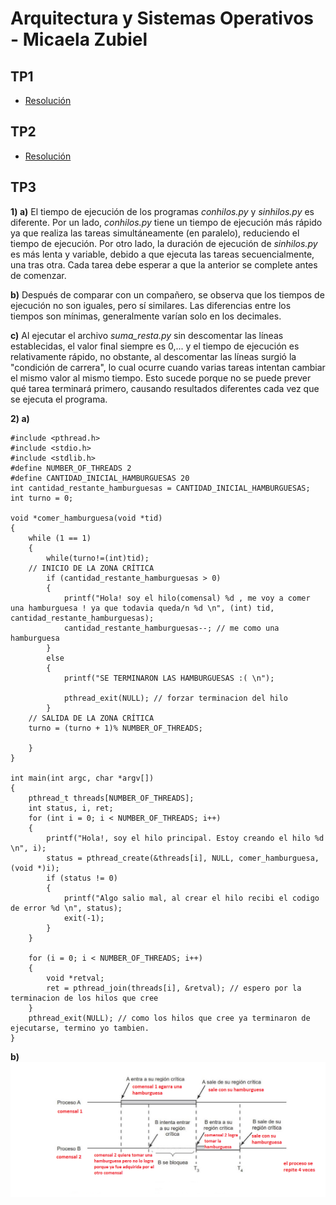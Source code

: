 # Arquitectura y Sistemas Operativos - Micaela Zubiel
## TP1
* [Resolución](TP1/captura.png)
## TP2
* [Resolución](https://github.com/micaelazubiel/-ASO2024TPs/blob/master/TP2/Captura%20de%20pantalla%20tp2.png)
## TP3
**1) a)** El tiempo de ejecución de los programas *conhilos.py* y *sinhilos.py* es diferente. Por un lado, *conhilos.py* tiene un tiempo de ejecución más rápido ya que realiza las tareas simultáneamente (en paralelo), reduciendo el tiempo de ejecución. Por otro lado, la duración de ejecución de *sinhilos.py* es más lenta y variable, debido a que ejecuta las tareas secuencialmente, una tras otra. Cada tarea debe esperar a que la anterior se complete antes de comenzar.

**b)** Después de comparar con un compañero, se observa que los tiempos de ejecución no son iguales, pero sí similares. Las diferencias entre los tiempos son mínimas, generalmente varían solo en los decimales.

**c)** Al ejecutar el archivo *suma_resta.py* sin descomentar las líneas establecidas, el valor final siempre es 0,... y el tiempo de ejecución es relativamente rápido, no obstante, al descomentar las líneas surgió la "condición de carrera", lo cual ocurre cuando varias tareas intentan cambiar el mismo valor al mismo tiempo. Esto sucede porque no se puede prever qué tarea terminará primero, causando resultados diferentes cada vez que se ejecuta el programa.

**2) a)**
```
#include <pthread.h>
#include <stdio.h>
#include <stdlib.h>
#define NUMBER_OF_THREADS 2
#define CANTIDAD_INICIAL_HAMBURGUESAS 20
int cantidad_restante_hamburguesas = CANTIDAD_INICIAL_HAMBURGUESAS;
int turno = 0;

void *comer_hamburguesa(void *tid)
{
	while (1 == 1)
	{ 
		while(turno!=(int)tid);
    // INICIO DE LA ZONA CRÍTICA
		if (cantidad_restante_hamburguesas > 0)
		{
			printf("Hola! soy el hilo(comensal) %d , me voy a comer una hamburguesa ! ya que todavia queda/n %d \n", (int) tid, cantidad_restante_hamburguesas);
			cantidad_restante_hamburguesas--; // me como una hamburguesa
		}
		else
		{
			printf("SE TERMINARON LAS HAMBURGUESAS :( \n");

			pthread_exit(NULL); // forzar terminacion del hilo
		}
    // SALIDA DE LA ZONA CRÍTICA   
	turno = (turno + 1)% NUMBER_OF_THREADS;

	}
}

int main(int argc, char *argv[])
{
	pthread_t threads[NUMBER_OF_THREADS];
	int status, i, ret;
	for (int i = 0; i < NUMBER_OF_THREADS; i++)
	{
		printf("Hola!, soy el hilo principal. Estoy creando el hilo %d \n", i);
		status = pthread_create(&threads[i], NULL, comer_hamburguesa, (void *)i);
		if (status != 0)
		{
			printf("Algo salio mal, al crear el hilo recibi el codigo de error %d \n", status);
			exit(-1);
		}
	}

	for (i = 0; i < NUMBER_OF_THREADS; i++)
	{
		void *retval;
		ret = pthread_join(threads[i], &retval); // espero por la terminacion de los hilos que cree
	}
	pthread_exit(NULL); // como los hilos que cree ya terminaron de ejecutarse, termino yo tambien.
}
```
**b)** ![comensales](TP3/punto2/comensales2.png)
